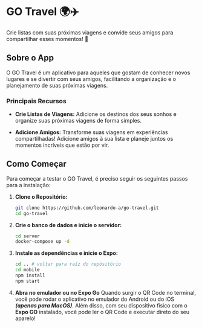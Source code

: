 # GO Travel 🌍✈️

Crie listas com suas próximas viagens e convide seus amigos para compartilhar esses momentos! 🚀

## Sobre o App

O GO Travel é um aplicativo para aqueles que gostam de conhecer novos lugares e se divertir com seus amigos, facilitando a organização e o planejamento de suas próximas viagens.

### Principais Recursos

- **Crie Listas de Viagens:** Adicione os destinos dos seus sonhos e organize suas próximas viagens de forma simples.
  
- **Adicione Amigos:** Transforme suas viagens em experiências compartilhadas! Adicione amigos à sua lista e planeje juntos os momentos incríveis que estão por vir.

## Como Começar

Para começar a testar o GO Travel, é preciso seguir os seguintes passos para a instalação:

1. **Clone o Repositório:**
   ```bash
   git clone https://github.com/leonardo-a/go-travel.git
   cd go-travel
   ```

2. **Crie o banco de dados e inicie o servidor:**
   ```bash
   cd server
   docker-compose up -d 
   ```

3. **Instale as dependências e inicie o Expo:**
   ```bash
   cd .. # voltar para raíz do repósitório
   cd mobile
   npm install
   npm start
   ```

4. **Abra no emulador ou no Expo Go**
   Quando surgir o QR Code no terminal, você pode rodar o aplicativo no emulador do Android ou do iOS ***(apenas para MacOS)***. Além disso, com seu dispositivo fisico com o **Expo GO** instalado, você pode ler o QR Code e executar direto do seu aparelo!